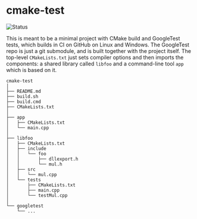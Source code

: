 cmake-test
==========
![Status](https://github.com/makestuff/cmake-test/workflows/CI/badge.svg)

This is meant to be a minimal project with CMake build and GoogleTest tests,
which builds in CI on GitHub on Linux and Windows. The GoogleTest repo is just a
git submodule, and is built together with the project itself. The top-level
`CMakeLists.txt` just sets compiler options and then imports the components: a
shared library called `libfoo` and a command-line tool `app` which is based on
it.

    cmake-test
    │
    ├── README.md
    ├── build.sh
    ├── build.cmd
    ├── CMakeLists.txt
    │
    ├── app
    │   ├── CMakeLists.txt
    │   └── main.cpp
    │
    ├── libfoo
    │   ├── CMakeLists.txt
    │   ├── include
    │   │   └── foo
    │   │       ├── dllexport.h
    │   │       └── mul.h
    │   ├── src
    │   │   └── mul.cpp
    │   └── tests
    │       ├── CMakeLists.txt
    │       ├── main.cpp
    │       └── testMul.cpp
    │
    └── googletest
        └── ...

